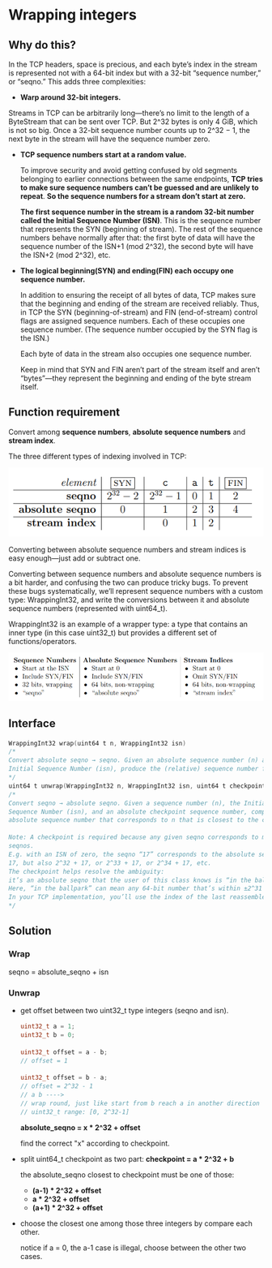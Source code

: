 # Wrapping integers

## Why do this?

In the TCP headers, space is precious, and each byte’s index in the stream is represented not with a 64-bit index but with a 32-bit “sequence number,” or “seqno.” This adds three complexities:

-  **Warp around 32-bit integers.** 

  Streams in TCP can be arbitrarily long—there’s no limit to the length of a ByteStream that can be sent over TCP. But 2^32 bytes is only 4 GiB, which is not so big. Once a 32-bit sequence number counts up to 2^32 − 1, the next byte in the stream will have the sequence number zero.

- **TCP sequence numbers start at a random value.**

  To improve security and avoid getting confused by old segments belonging to earlier connections between the same endpoints, **TCP tries to make sure sequence numbers can’t be guessed and are unlikely to repeat**. **So the sequence numbers for a stream don’t start at zero.** 

  **The first sequence number in the stream is a random 32-bit number called the Initial Sequence Number (ISN)**. This is the sequence number that represents the SYN (beginning of stream). The rest of the sequence numbers behave normally after that: the first byte of data will have the sequence number of the ISN+1 (mod 2^32), the second byte will have the ISN+2 (mod 2^32), etc.

- **The logical beginning(SYN) and ending(FIN) each occupy one sequence number.**

  In addition to ensuring the receipt of all bytes of data, TCP makes sure that the beginning and ending of the stream are received reliably. Thus, in TCP the SYN (beginning-of-stream) and FIN (end-of-stream) control flags are assigned sequence numbers. Each of these occupies one sequence number. (The sequence number occupied by the SYN flag is the ISN.) 

  Each byte of data in the stream also occupies one sequence number. 

  Keep in mind that SYN and FIN aren’t part of the stream itself and aren’t “bytes”—they represent the beginning and ending of the byte stream itself.

## Function requirement

Convert among **sequence numbers**, **absolute sequence numbers** and **stream index**.

The three different types of indexing involved in TCP:

![index](./pic/sequence_index.png)

Converting between absolute sequence numbers and stream indices is easy enough—just add or subtract one. 

Converting between sequence numbers and absolute sequence numbers is a bit harder, and confusing the two can produce tricky bugs. To prevent these bugs systematically, we’ll represent sequence numbers with a custom type: WrappingInt32, and write the conversions between it and absolute sequence numbers (represented with uint64_t). 

WrappingInt32 is an example of a wrapper type: a type that contains an inner type (in this case uint32_t) but provides a different set of functions/operators.

![index_table](./pic/index_table.png)

## Interface

```c++
WrappingInt32 wrap(uint64 t n, WrappingInt32 isn)
/*
Convert absolute seqno → seqno. Given an absolute sequence number (n) and an
Initial Sequence Number (isn), produce the (relative) sequence number for n.
*/
uint64 t unwrap(WrappingInt32 n, WrappingInt32 isn, uint64 t checkpoint)
/*
Convert seqno → absolute seqno. Given a sequence number (n), the Initial
Sequence Number (isn), and an absolute checkpoint sequence number, compute the
absolute sequence number that corresponds to n that is closest to the checkpoint.

Note: A checkpoint is required because any given seqno corresponds to many absolute
seqnos. 
E.g. with an ISN of zero, the seqno “17” corresponds to the absolute seqno of
17, but also 2^32 + 17, or 2^33 + 17, or 2^34 + 17, etc.
The checkpoint helps resolve the ambiguity: 
it’s an absolute seqno that the user of this class knows is “in the ballpark” of the correct answer.
Here, “in the ballpark” can mean any 64-bit number that’s within ±2^31 of the right answer.
In your TCP implementation, you’ll use the index of the last reassembled byte as the checkpoint.
*/
```

## Solution

### Wrap

seqno = absolute_seqno + isn

### Unwrap

- get offset between two uint32_t type integers (seqno and isn).

  ```c++
  uint32_t a = 1;
  uint32_t b = 0;
  
  uint32_t offset = a - b;
  // offset = 1
  
  uint32_t offset = b - a;
  // offset = 2^32 - 1
  // a b ---->
  // wrap round, just like start from b reach a in another direction 
  // uint32_t range: [0, 2^32-1]
  ```

  **absolute_seqno = x * 2^32 + offset**

  find the correct "x" according to checkpoint.

- split uint64_t checkpoint as two part: **checkpoint = a * 2^32 + b**

  the absolute_seqno closest to checkpoint must be one of those:

  - **(a-1) * 2^32 + offset** 
  - **a * 2^32 + offset**
  - **(a+1) * 2^32 + offset**

- choose the closest one among those three integers by compare each other.

  notice if a = 0, the a-1 case is illegal, choose between the other two cases.